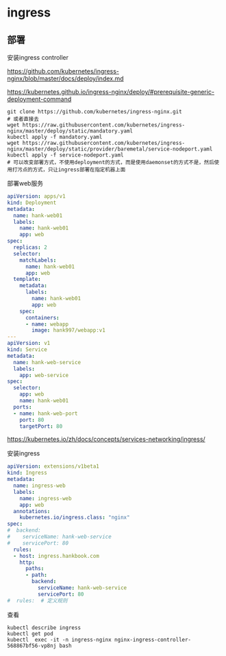 # ingress

## 部署

安装ingress controller


https://github.com/kubernetes/ingress-nginx/blob/master/docs/deploy/index.md

https://kubernetes.github.io/ingress-nginx/deploy/#prerequisite-generic-deployment-command
```
git clone https://github.com/kubernetes/ingress-nginx.git
# 或者直接去
wget https://raw.githubusercontent.com/kubernetes/ingress-nginx/master/deploy/static/mandatory.yaml
kubectl apply -f mandatory.yaml
wget https://raw.githubusercontent.com/kubernetes/ingress-nginx/master/deploy/static/provider/baremetal/service-nodeport.yaml
kubectl apply -f service-nodeport.yaml
# 可以改变部署方式，不使用deployment的方式，而是使用daemonset的方式不是，然后使用打污点的方式，只让ingress部署在指定机器上面

```

部署web服务

```yaml
apiVersion: apps/v1
kind: Deployment
metadata:
  name: hank-web01
  labels:
    name: hank-web01
    app: web
spec:
  replicas: 2
  selector:
    matchLabels:
      name: hank-web01
      app: web
  template:
    metadata:
      labels:
        name: hank-web01
        app: web
    spec:
      containers:
      - name: webapp
        image: hank997/webapp:v1
---
apiVersion: v1
kind: Service
metadata:
  name: hank-web-service
  labels:
    app: web-service
spec:
  selector:
    app: web
    name: hank-web01
  ports:
  - name: hank-web-port
    port: 80
    targetPort: 80
```

https://kubernetes.io/zh/docs/concepts/services-networking/ingress/

安装ingress


```yaml
apiVersion: extensions/v1beta1
kind: Ingress
metadata:
  name: ingress-web
  labels:
    name: ingress-web
    app: web
  annotations:
    kubernetes.io/ingress.class: "nginx"
spec:
#  backend:
#    serviceName: hank-web-service
#    servicePort: 80
  rules:
  - host: ingress.hankbook.com
    http:
      paths:
      - path:
        backend:
          serviceName: hank-web-service
          servicePort: 80
#  rules:  # 定义规则
```

查看
```
kubectl describe ingress
kubectl get pod
kubectl  exec -it -n ingress-nginx nginx-ingress-controller-568867bf56-vp8nj bash
```
